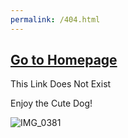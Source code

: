 ```yaml
---
permalink: /404.html
---
```


## [Go to Homepage](https://notAperson535.github.io/OneClick-macOS-Simple-KVM)

This Link Does Not Exist

Enjoy the Cute Dog!

![IMG_0381](https://user-images.githubusercontent.com/95918679/154267652-4ca968dd-08ad-47ad-89ad-c95e722df369.JPEG)
